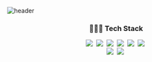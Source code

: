![header](https://capsule-render.vercel.app/api?type=waving&color=auto&fontColor=ffffff&height=200&section=header&text=SEEUN%20LEE&fontSize=50&animation=fadeIn)
<h3 align="center">👩🏻‍💻 Tech Stack</h3>
<p align="center">
  <img src="https://img.shields.io/badge/Java-007396?style=flat-square&logo=Java&logoColor=white"/></a>&nbsp 
  <img src="https://img.shields.io/badge/Python-3766AB?style=flat-square&logo=Python&logoColor=white"/></a>&nbsp
  <img src="https://img.shields.io/badge/C-A8B9CC?style=flat-square&logo=C&logoColor=white"/></a>&nbsp 
  <img src="https://img.shields.io/badge/html5%20-%23E34F26.svg?&style=flat-square&logo=Html5&logoColor=white"/></a>&nbsp 
  <img src="https://img.shields.io/badge/Javascript-ffb13b?style=flat-square&logo=javascript&logoColor=white"/></a>&nbsp 
  <img src="https://img.shields.io/badge/css-1572B6?style=flat-square&logo=css3&logoColor=white"/></a>&nbsp 
  <br>
  <img src="https://img.shields.io/badge/oracle-E6B91E?style=flat-square&logo=oracle&logoColor=white"/></a>&nbsp  
  <img src="https://img.shields.io/badge/elasticsearch-005571?style=flat-square&logo=elasticsearch&logoColor=white"/></a>&nbsp 
</p>
